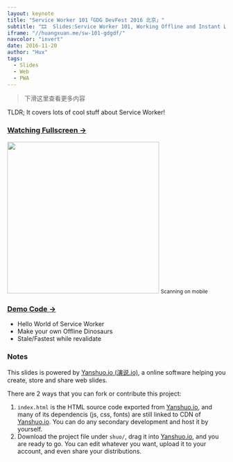 ```yaml
---
layout: keynote
title: "Service Worker 101「GDG DevFest 2016 北京」"
subtitle: "🎞  Slides:Service Worker 101, Working Offline and Instant Loading (GDG DevFest 2016 Beijing)"
iframe: "//huangxuan.me/sw-101-gdgdf/"
navcolor: "invert"
date: 2016-11-20
author: "Hux"
tags:
  - Slides
  - Web
  - PWA
---
```


> 下滑这里查看更多内容

TLDR; It covers lots of cool stuff about Service Worker!

### [Watching Fullscreen → ](https://huangxuan.me/sw-101-gdgdf/)

<div class="visible-md visible-lg">
    <img src="//huangxuan.me/sw-101-gdgdf/attach/qrcode.png" width="350" />
    <small class="img-hint">Scanning on mobile</small>
</div>

### [Demo Code → ](https://github.com/Huxpro/sw-101-gdgdf)

- Hello World of Service Worker
- Make your own Offline Dinosaurs
- Stale/Fastest while revalidate

### Notes

This slides is powered by [Yanshuo.io (演说.io)](http://yanshuo.io), a online software helping you create, store and share web slides.

There are 2 ways that you can fork or contribute this project:

1. `index.html` is the HTML source code exported from [Yanshuo.io](http://yanshuo.io), and many of its dependencis (js, css, fonts) are still linked to CDN of [Yanshuo.io](http://yanshuo.io). You can do any secondary development and host it by yourself.
2. Download the project file under `shuo/`, drag it into [Yanshuo.io](http://yanshuo.io), and you are ready to go. You can edit whatever you want, upload it to your account, and even share your distributions.
